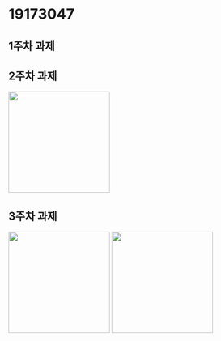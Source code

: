 # 19173047

## 1주차 과제

## 2주차 과제
<img width="200" height="200" src="./PNG/2주차과제.PNG"> </img>
   
## 3주차 과제
<img width="200" height="200" src="./Png/3주차과제.png"> </img>
<img width="200" height="200" src="./Png/2주차과제2.png"> </img>
